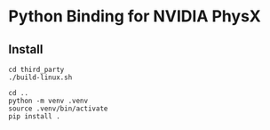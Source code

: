 # Python Binding for NVIDIA PhysX

## Install

```shell
cd third_party
./build-linux.sh

cd ..
python -m venv .venv
source .venv/bin/activate
pip install .
```

